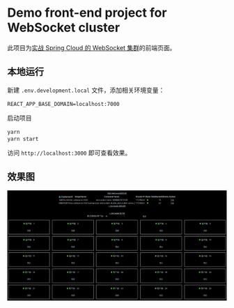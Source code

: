 # Demo front-end project for WebSocket cluster 

此项目为[实战 Spring Cloud 的 WebSocket 集群](https://github.com/Lonor/websocket-cluster)的前端页面。

## 本地运行

新建 `.env.development.local` 文件，添加相关环境变量：

```
REACT_APP_BASE_DOMAIN=localhost:7000
```

启动项目
```
yarn
yarn start
```

访问 `http://localhost:3000` 即可查看效果。

## 效果图

![WebSocket客户端](./image/websocket-clients.png)
